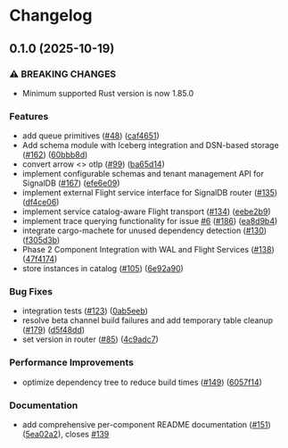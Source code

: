 # Changelog

## 0.1.0 (2025-10-19)


### ⚠ BREAKING CHANGES

* Minimum supported Rust version is now 1.85.0

### Features

* add queue primitives ([#48](https://github.com/cedricziel/signaldb/issues/48)) ([caf4651](https://github.com/cedricziel/signaldb/commit/caf46518c2e7ee574d63617a9210774ed2531739))
* Add schema module with Iceberg integration and DSN-based storage ([#162](https://github.com/cedricziel/signaldb/issues/162)) ([60bbb8d](https://github.com/cedricziel/signaldb/commit/60bbb8d09a5ff63e2114c6383e7650c9dfef0d24))
* convert arrow &lt;&gt; otlp ([#99](https://github.com/cedricziel/signaldb/issues/99)) ([ba65d14](https://github.com/cedricziel/signaldb/commit/ba65d144173d2dbeee22011ded650e834df4f5c9))
* implement configurable schemas and tenant management API for SignalDB ([#167](https://github.com/cedricziel/signaldb/issues/167)) ([efe6e09](https://github.com/cedricziel/signaldb/commit/efe6e0952b392ae795232bd05829fe13aaaa10cc))
* implement external Flight service interface for SignalDB router ([#135](https://github.com/cedricziel/signaldb/issues/135)) ([df4ce06](https://github.com/cedricziel/signaldb/commit/df4ce06834b73b9537a2f4c63d1e5cbfceaf3b58))
* implement service catalog-aware Flight transport ([#134](https://github.com/cedricziel/signaldb/issues/134)) ([eebe2b9](https://github.com/cedricziel/signaldb/commit/eebe2b9caa0bb833a7003f581eb9d047c0ab3533))
* implement trace querying functionality for issue [#6](https://github.com/cedricziel/signaldb/issues/6) ([#186](https://github.com/cedricziel/signaldb/issues/186)) ([ea8d9b4](https://github.com/cedricziel/signaldb/commit/ea8d9b47446cdbb89bb05b0a5c048c023d4dde49))
* integrate cargo-machete for unused dependency detection ([#130](https://github.com/cedricziel/signaldb/issues/130)) ([f305d3b](https://github.com/cedricziel/signaldb/commit/f305d3b9a6923ca2f7eca95ee83ed9002ee7cee1))
* Phase 2 Component Integration with WAL and Flight Services ([#138](https://github.com/cedricziel/signaldb/issues/138)) ([47f4174](https://github.com/cedricziel/signaldb/commit/47f417488c7b0225d031219df94a1d7eb55ff166))
* store instances in catalog ([#105](https://github.com/cedricziel/signaldb/issues/105)) ([6e92a90](https://github.com/cedricziel/signaldb/commit/6e92a9031a20c04658a1060fa2b7733d5e244f0e))


### Bug Fixes

* integration tests ([#123](https://github.com/cedricziel/signaldb/issues/123)) ([0ab5eeb](https://github.com/cedricziel/signaldb/commit/0ab5eeb9a0637483efaae88175ab9648c9dd2fb9))
* resolve beta channel build failures and add temporary table cleanup ([#179](https://github.com/cedricziel/signaldb/issues/179)) ([d5f48dd](https://github.com/cedricziel/signaldb/commit/d5f48dd69cf1026295a825aea00f847c284ebe18))
* set version in router ([#85](https://github.com/cedricziel/signaldb/issues/85)) ([4c9adc7](https://github.com/cedricziel/signaldb/commit/4c9adc772bdaf077990592561f1109cd263fbdce))


### Performance Improvements

* optimize dependency tree to reduce build times ([#149](https://github.com/cedricziel/signaldb/issues/149)) ([6057f14](https://github.com/cedricziel/signaldb/commit/6057f149c6d1d85a74fc092f53b91393a12fba48))


### Documentation

* add comprehensive per-component README documentation ([#151](https://github.com/cedricziel/signaldb/issues/151)) ([5ea02a2](https://github.com/cedricziel/signaldb/commit/5ea02a2dd660bc03639a3a82c0146f18c147ecfb)), closes [#139](https://github.com/cedricziel/signaldb/issues/139)
